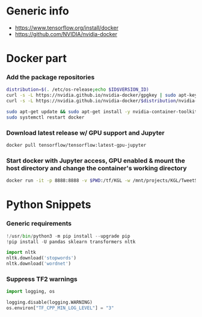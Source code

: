 # Generic info
* https://www.tensorflow.org/install/docker
* https://github.com/NVIDIA/nvidia-docker



# Docker part
### Add the package repositories
```bash
distribution=$(. /etc/os-release;echo $ID$VERSION_ID)
curl -s -L https://nvidia.github.io/nvidia-docker/gpgkey | sudo apt-key add -
curl -s -L https://nvidia.github.io/nvidia-docker/$distribution/nvidia-docker.list | sudo tee /etc/apt/sources.list.d/nvidia-docker.list

sudo apt-get update && sudo apt-get install -y nvidia-container-toolkit
sudo systemctl restart docker
```

### Download latest release w/ GPU support and Jupyter
```bash
docker pull tensorflow/tensorflow:latest-gpu-jupyter
```

### Start docker with Jupyter access, GPU enabled & mount the host directory and change the container's working directory 
```bash
docker run -it -p 8888:8888 -v $PWD:/tf/KGL -w /mnt/projects/KGL/TweetSentimentExtraction --gpus all tensorflow/tensorflow:latest-gpu-jupyter
```

# Python Snippets

### Generic requirements
```python
!/usr/bin/python3 -m pip install --upgrade pip
!pip install -U pandas sklearn transformers nltk

import nltk
nltk.download('stopwords')
nltk.download('wordnet')
```

### Suppress TF2 warnings

```python
import logging, os

logging.disable(logging.WARNING)
os.environ["TF_CPP_MIN_LOG_LEVEL"] = "3"
```

